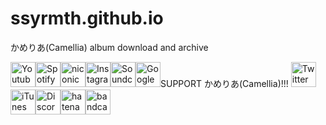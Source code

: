 # ssyrmth.github.io
かめりあ(Camellia) album download and archive

SUPPORT かめりあ(Camellia)!!!
<a href="https://twitter.com/cametek">
    <img src="img/twitter.png" alt="Twitter" width="40" height="40">
        </a>
<a href="https://www.youtube.com/user/camelliaxxglitch" target="_blank"><img class="links-icons-addition" style="float: left; height: 40px;" src="img/youtube.png" alt="Youtube"></a>
<a href="https://open.spotify.com/artist/4bwIf0yXJf0F9AmOl2J78M" target="_blank"><img class="links-icons-addition" style="float: left; height: 40px;" src="img/spotify.png" alt="Spotify"></a>
<a href="http://www.nicovideo.jp/mylist/16888369" target="_blank"><img class="links-icons-addition" style="float: left; height: 40px;" src="img/niconico.png" alt="niconico"></a>
<a href="https://www.instagram.com/cametek_" target="_blank"><img class="links-icons-addition" style="float: left; height: 40px;" src="img/instagram.png" alt="Instagram"></a>
<a href="https://soundcloud.com/cametek" target="_blank"><img class="links-icons-addition" style="float: left; height: 40px;" src="img/soundcloud.png" alt="Soundcloud"></a>
<a href="https://play.google.com/store/music/artist/%E3%81%8B%E3%82%81%E3%82%8A%E3%81%82?id=Ay2u5ovs36mrodhhl27grye7yii&amp;hl=ja" target="_blank"><img class="links-icons-addition" style="float: left; height: 40px;" src="img/google-play-music.png" alt="Google Play Music"></a>
<a href="https://itunes.apple.com/jp/artist/%E3%81%8B%E3%82%81%E3%82%8A%E3%81%82/566485174" target="_blank"><img class="links-icons-addition" style="float: left; height: 40px;" src="img/itunes.png" alt="iTunes"></a>
<a href="https://discord.gg/xrzAse6" target="_blank"><img class="links-icons-addition" style="float: left; height: 40px;" src="img/discord.png" alt="Discord Server"></a>
<a href="https://cametek.hatenablog.jp/" target="_blank"><img class="links-icons-addition" style="float: left; height: 40px;" src="img/hatenablog.png" alt="hatenablog"></a>
<a href="https://cametek.bandcamp.com/" target="_blank"><img class="links-icons-addition" style="float: left; height: 40px;" src="img/bandcamp.png" alt="bandcamp"></a>
